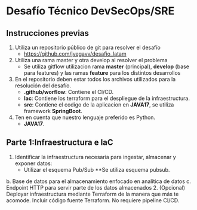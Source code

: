 Desafío Técnico DevSecOps/SRE
===============

Instrucciones previas
---------------	
1. Utiliza un repositorio público de git para resolver el desafío
    - https://github.com/jvegavv/desafio_latam
2. Utiliza una rama master y otra develop al resolver el problema
    - Se utiliza gitflow utilizacion rama **master** (principal), **develop** (base para features) y las ramas **feature** para los distintos desarrollos 
3. En el repositorio deben estar todos los archivos utilizados para la resolución del
desafío.
    - **.github/worflow**: Contiene el CI/CD.
    - **Iac**: Contiene los terraform para el despliegue de la infraestructura. 
    - **src**: Contiene el codigo de la aplicacion en **JAVA17**, se utiliza framework **SpringBoot**.
4. Ten en cuenta que nuestro lenguaje preferido es Python.
    - **JAVA17**.


Parte 1:Infraestructura e IaC
---------------	

1. Identificar la infraestructura necesaria para ingestar, almacenar y exponer datos:
    - Utilizar el esquema Pub/Sub **Se utiliza esquema pubsub.

b. Base de datos para el almacenamiento enfocado en analítica de datos
c. Endpoint HTTP para servir parte de los datos almacenados
2. (Opcional) Deployar infraestructura mediante Terraform de la manera que más te
acomode. Incluir código fuente Terraform. No requiere pipeline CI/CD.
